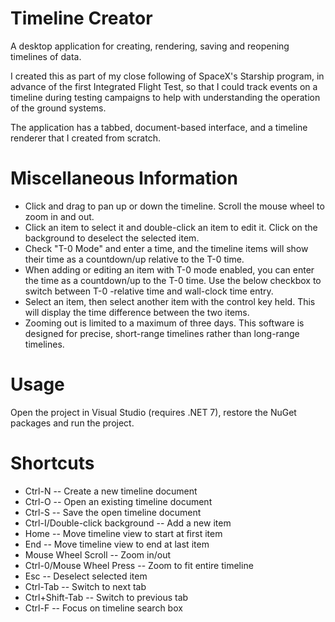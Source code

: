 # Timeline Creator
A desktop application for creating, rendering, saving and reopening timelines of data.

I created this as part of my close following of SpaceX's Starship program, in advance of the first Integrated Flight Test, so that I could track events on a timeline during testing campaigns to help with understanding the operation of the ground systems.

The application has a tabbed, document-based interface, and a timeline renderer that I created from scratch.

# Miscellaneous Information
- Click and drag to pan up or down the timeline. Scroll the mouse wheel to zoom in and out.
- Click an item to select it and double-click an item to edit it. Click on the background to deselect the selected item.
- Check "T-0 Mode" and enter a time, and the timeline items will show their time as a countdown/up relative to the T-0 time.
- When adding or editing an item with T-0 mode enabled, you can enter the time as a countdown/up to the T-0 time. Use the below checkbox to switch between T-0 -relative time and wall-clock time entry.
- Select an item, then select another item with the control key held. This will display the time difference between the two items.
- Zooming out is limited to a maximum of three days. This software is designed for precise, short-range timelines rather than long-range timelines.

# Usage
Open the project in Visual Studio (requires .NET 7), restore the NuGet packages and run the project.

# Shortcuts
- Ctrl-N -- Create a new timeline document
- Ctrl-O -- Open an existing timeline document
- Ctrl-S -- Save the open timeline document
- Ctrl-I/Double-click background -- Add a new item 
- Home -- Move timeline view to start at first item
- End -- Move timeline view to end at last item
- Mouse Wheel Scroll -- Zoom in/out
- Ctrl-0/Mouse Wheel Press -- Zoom to fit entire timeline
- Esc -- Deselect selected item
- Ctrl-Tab -- Switch to next tab
- Ctrl+Shift-Tab -- Switch to previous tab
- Ctrl-F -- Focus on timeline search box
